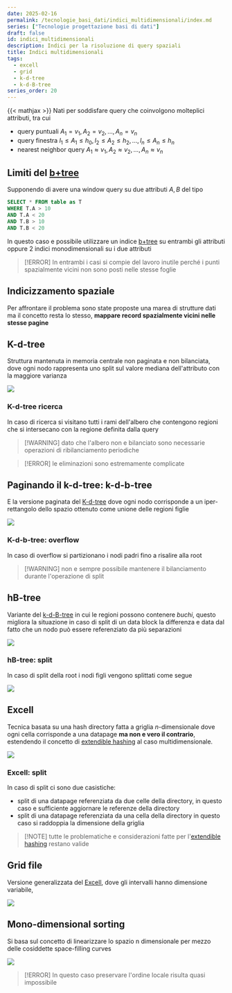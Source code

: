 ```yaml
---
date: 2025-02-16
permalink: /tecnologie_basi_dati/indici_multidimensionali/index.md
series: ["Tecnologie progettazione basi di dati"]
draft: false
id: indici_multidimensionali
description: Indici per la risoluzione di query spaziali
title: Indici multidimensionali
tags:
  - excell
  - grid
  - k-d-tree
  - k-d-B-tree
series_order: 20
---
```


{{< mathjax >}}
Nati per soddisfare query che coinvolgono molteplici attributi, tra cui

- query puntuali $A_1 = v_1, A_2 = v_2, … , A_n = v_n$
- query finestra $l_1 \leq A_1 \leq h_0, l_2 \leq A_2 \leq h_2, … , l_n \leq A_n \leq h_n$
- nearest neighbor query $A_1 \approx v_1, A_2 \approx v_2, … , A_n \approx v_n$

## Limiti del [b+tree](/tecnologie_basi_dati/b+tree)

Supponendo di avere una window query su due attributi $A,B$ del tipo

```sql
SELECT * FROM table as T
WHERE T.A > 10
AND T.A < 20
AND T.B > 10
AND T.B < 20
```

In questo caso e possibile utilizzare un indice [b+tree](/tecnologie_basi_dati/b+tree) su entrambi gli attributi oppure 2 indici monodimensionali su i due attributi

>[!ERROR] In entrambi i casi si compie del lavoro inutile perché i punti spazialmente vicini non sono posti nelle stesse foglie

## Indicizzamento spaziale

Per affrontare il problema sono state proposte una marea di strutture dati ma il concetto resta lo stesso, **mappare record spazialmente vicini nelle stesse pagine**

## K-d-tree

Struttura mantenuta in memoria centrale non paginata e non bilanciata, dove ogni nodo rappresenta uno split sul valore mediana dell'attributo con la maggiore varianza

![](k_d_tree.png)

### K-d-tree ricerca

In caso di ricerca si visitano tutti i rami dell'albero che contengono regioni che si intersecano con la regione definita dalla query

>[!WARNING] dato che l'albero non e bilanciato sono necessarie operazioni di ribilanciamento periodiche

>[!ERROR] le eliminazioni sono estremamente complicate

## Paginando il k-d-tree: k-d-b-tree

E la versione paginata del [K-d-tree](#k-d-tree) dove ogni nodo corrisponde a un iper-rettangolo dello spazio ottenuto come unione delle regioni figlie

![](k_d_b_tree.png)

### K-d-b-tree: overflow

In caso di overflow si partizionano i nodi padri fino a risalire alla root

>[!WARNING] non e sempre possibile mantenere il bilanciamento durante l'operazione di split

## hB-tree

Variante del [k-d-B-tree](#paginando-il-k-d-tree-k-d-b-tree) in cui le regioni possono contenere *buchi*, questo migliora la situazione in caso di split di un data block la differenza e data dal fatto che un nodo può essere referenziato da più separazioni

![](hb_tree.png)

### hB-tree: split

In caso di split della root i nodi figli vengono splittati come segue

![](hb_tree_split.png)

## Excell

Tecnica basata su una hash directory fatta a griglia $n$-dimensionale dove ogni cella corrisponde a una datapage **ma non e vero il contrario**, estendendo il concetto di [extendible hashing](/tecnologie_basi_dati/indici_hash#extendible-hashing) al caso multidimensionale.

![](excell.png)

### Excell: split


In caso di split ci sono due casistiche:

- split di una datapage referenziata da due celle della directory, in questo caso e sufficiente aggiornare le referenze della directory
- split di una datapage referenziata da una cella della directory in questo caso si raddoppia la dimensione della griglia

>[!NOTE] tutte le problematiche e considerazioni fatte per l'[extendible hashing](/tecnologie_basi_dati/indici_hash#extendible-hashing) restano valide


## Grid file

Versione generalizzata del [Excell](#excell), dove gli intervalli hanno dimensione variabile,

![](grid_file.png)

## Mono-dimensional sorting

Si basa sul concetto di linearizzare lo spazio n dimensionale per mezzo delle cosiddette space-filling curves

![](mono_dimensional_sorting.png)

>[!ERROR] In questo caso preservare l'ordine locale risulta quasi impossibile
